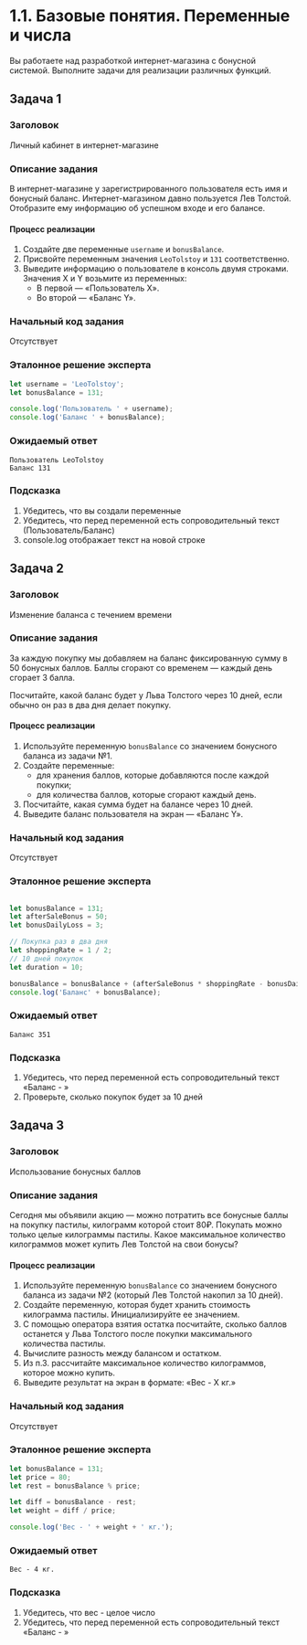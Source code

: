 # 1.1. Базовые понятия. Переменные и числа

Вы работаете над разработкой интернет-магазина с бонусной системой. Выполните задачи для реализации различных функций.

## Задача 1


### Заголовок

Личный кабинет в интернет-магазине

### Описание задания

В интернет-магазине у зарегистрированного пользователя есть имя и бонусный баланс. Интернет-магазином давно пользуется Лев Толстой. Отобразите ему информацию об успешном входе и его балансе.

#### Процесс реализации

1) Создайте две переменные `username` и `bonusBalance`.
2) Присвойте переменным значения `LeoTolstoy` и `131` соответственно.
3) Выведите информацию о пользователе в консоль двумя строками. Значения X и Y возьмите из переменных:
    * В первой — «Пользователь Х».
    * Во второй — «Баланс Y».


### Начальный код задания

Отсутствует

### Эталонное решение эксперта

```js
let username = 'LeoTolstoy';
let bonusBalance = 131;

console.log('Пользователь ' + username);
console.log('Баланс ' + bonusBalance);
```

### Ожидаемый ответ

```
Пользователь LeoTolstoy
Баланс 131
```

### Подсказка

1. Убедитесь, что вы создали переменные
2. Убедитесь, что перед переменной есть сопроводительный текст (Пользователь/Баланс)
2. console.log отображает текст на новой строке

## Задача 2

### Заголовок

Изменение баланса с течением времени

### Описание задания

За каждую покупку мы добавляем на баланс фиксированную сумму в 50 бонусных баллов. Баллы сгорают со временем — каждый день сгорает 3 балла.

Посчитайте, какой баланс будет у Льва Толстого через 10 дней, если обычно он раз в два дня делает покупку.

#### Процесс реализации

1. Используйте переменную `bonusBalance` со значением бонусного баланса из задачи №1.
2. Создайте переменные:
    * для хранения баллов, которые добавляются после каждой покупки;
    * для количества баллов, которые сгорают каждый день.
3. Посчитайте, какая сумма будет на балансе через 10 дней.
4. Выведите баланс пользователя на экран — «Баланс Y».


### Начальный код задания

Отсутствует

### Эталонное решение эксперта

```js

let bonusBalance = 131;
let afterSaleBonus = 50;
let bonusDailyLoss = 3;

// Покупка раз в два дня
let shoppingRate = 1 / 2;
// 10 дней покупок
let duration = 10;

bonusBalance = bonusBalance + (afterSaleBonus * shoppingRate - bonusDailyLoss) * duration;
console.log('Баланс' + bonusBalance);
```

### Ожидаемый ответ

```
Баланс 351
```

### Подсказка

1. Убедитесь, что перед переменной есть сопроводительный текст «Баланс - »
2. Проверьте, сколько покупок будет за 10 дней

## Задача 3

### Заголовок

Использование бонусных баллов

### Описание задания

Сегодня мы объявили акцию — можно потратить все бонусные баллы на покупку пастилы, килограмм которой стоит 80₽. Покупать можно только целые килограммы пастилы. Какое максимальное количество килограммов может купить Лев Толстой на свои бонусы?

#### Процесс реализации
1. Используйте переменную `bonusBalance` со значением бонусного баланса из задачи №2 (который Лев Толстой накопил за 10 дней).
2. Создайте переменную, которая будет хранить стоимость килограмма пастилы. Инициализируйте ее значением.
3. С помощью оператора взятия остатка посчитайте, сколько баллов останется у Льва Толстого после покупки максимального количества пастилы.
4. Вычислите разность между балансом и остатком.
5. Из п.3. рассчитайте максимальное количество килограммов, которое можно купить.
6. Выведите результат на экран в формате: «Вес - X кг.»

### Начальный код задания

Отсутствует

### Эталонное решение эксперта

```js
let bonusBalance = 131;
let price = 80;
let rest = bonusBalance % price;

let diff = bonusBalance - rest;
let weight = diff / price;

console.log('Вес - ' + weight + ' кг.');
```

### Ожидаемый ответ
```
Вес - 4 кг.
```

### Подсказка

1. Убедитесь, что вес - целое число
2. Убедитесь, что перед переменной есть сопроводительный текст «Баланс - »
